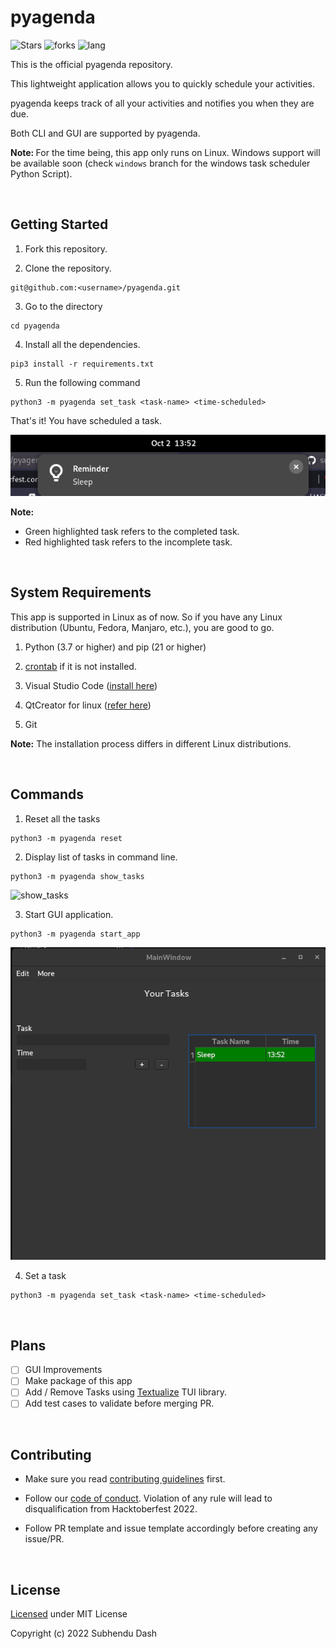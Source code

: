 # pyagenda

![Stars](https://img.shields.io/github/stars/subhendudash02/pyagenda.svg?logo=github) ![forks](https://img.shields.io/github/forks/subhendudash02/pyagenda.svg?logo=github&color=green) ![lang](https://img.shields.io/github/languages/top/subhendudash02/pyagenda?color=blue&logo=python)

This is the official pyagenda repository.

This lightweight application allows you to quickly schedule your activities.

pyagenda keeps track of all your activities and notifies you when they are due.

Both CLI and GUI are supported by pyagenda.

<b>Note: </b> For the time being, this app only runs on Linux. Windows support will be available soon (check `windows` branch for the windows task scheduler Python Script).

<br>

## Getting Started

1. Fork this repository.

2. Clone the repository.

```
git@github.com:<username>/pyagenda.git
```

3. Go to the directory

```
cd pyagenda
```

4. Install all the dependencies.

```
pip3 install -r requirements.txt
```

5. Run the following command

```
python3 -m pyagenda set_task <task-name> <time-scheduled>
```

That's it! You have scheduled a task.

![reminder](./screenshots/reminder.png)

**Note:**
 - Green highlighted task refers to the completed task.
 - Red highlighted task refers to the incomplete task.

<br>

## System Requirements

This app is supported in Linux as of now. So if you have any Linux distribution (Ubuntu, Fedora, Manjaro, etc.), you are good to go.

1. Python (3.7 or higher) and pip (21 or higher)

2. [crontab](https://en.wikipedia.org/wiki/Cron) if it is not installed.

3. Visual Studio Code ([install here](https://code.visualstudio.com/))

4. QtCreator for linux ([refer here](https://www.geeksforgeeks.org/how-to-install-qt-creator-on-linux/))

5. Git

**Note:** The installation process differs in different Linux distributions.

<br>

## Commands

1. Reset all the tasks

```
python3 -m pyagenda reset 
```

2. Display list of tasks in command line.

```
python3 -m pyagenda show_tasks
```

![show_tasks](screenshots/show_tasks.png)

3. Start GUI application.

```
python3 -m pyagenda start_app
```

![start_app](screenshots/start_app.png)

4. Set a task

```
python3 -m pyagenda set_task <task-name> <time-scheduled>
```

<br>

## Plans

 - [ ] GUI Improvements
 - [ ] Make package of this app
 - [ ] Add / Remove Tasks using [Textualize](https://github.com/Textualize) TUI library.
 - [ ] Add test cases to validate before merging PR.

<br>

## Contributing

 - Make sure you read [contributing guidelines](https://github.com/subhendudash02/pyagenda/blob/main/CONTRIBUTING.md) first.

 - Follow our [code of conduct](https://github.com/subhendudash02/pyagenda/blob/main/CODE_OF_CONDUCT.md). Violation of any rule will lead to disqualification from Hacktoberfest 2022.

 - Follow PR template and issue template accordingly before creating any issue/PR.

<br>

## License

[Licensed](https://github.com/subhendudash02/pyagenda/blob/main/LICENSE) under MIT License

Copyright (c) 2022 Subhendu Dash
